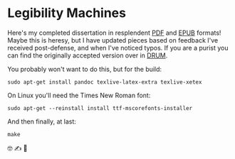 # Legibility Machines

Here's my completed dissertation in resplendent [PDF] and [EPUB] formats! Maybe
this is heresy, but I have updated pieces based on feedback I've received
post-defense, and when I've noticed typos. If you are a purist you can find the
originally accepted version over in [DRUM].

You probably won't want to do this, but for the build:

    sudo apt-get install pandoc texlive-latex-extra texlive-xetex

On Linux you'll need the Times New Roman font:

    sudo apt-get --reinstall install ttf-mscorefonts-installer

And then finally, at last:

    make

🤓 ✍ 📙

[EPUB]: https://github.com/edsu/diss/raw/master/diss.epub
[PDF]: https://github.com/edsu/diss/raw/master/diss.pdf
[DRUM]: https://drum.lib.umd.edu/handle/1903/26731
